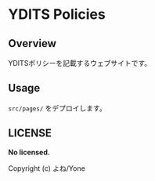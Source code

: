 
# YDITS Policies

## Overview

YDITSポリシーを記載するウェブサイトです。

## Usage

`src/pages/` をデプロイします。

## LICENSE

**No licensed.**

Copyright (c) よね/Yone
